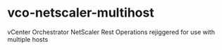 vco-netscaler-multihost
=======================

vCenter Orchestrator NetScaler Rest Operations rejiggered for use with multiple hosts
